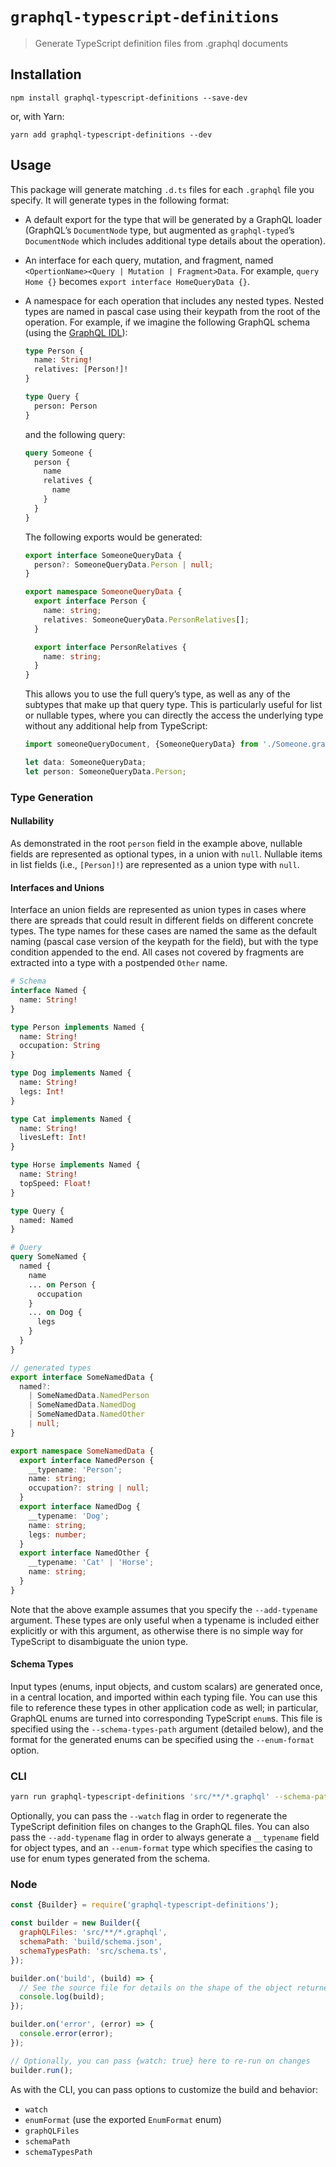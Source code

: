 # `graphql-typescript-definitions`

> Generate TypeScript definition files from .graphql documents

## Installation

```
npm install graphql-typescript-definitions --save-dev
```

or, with Yarn:

```
yarn add graphql-typescript-definitions --dev
```

## Usage

This package will generate matching `.d.ts` files for each `.graphql` file you specify. It will generate types in the following format:

* A default export for the type that will be generated by a GraphQL loader (GraphQL’s `DocumentNode` type, but augmented as `graphql-typed`’s `DocumentNode` which includes additional type details about the operation).

* An interface for each query, mutation, and fragment, named `<OpertionName><Query | Mutation | Fragment>Data`. For example, `query Home {}` becomes `export interface HomeQueryData {}`.

* A namespace for each operation that includes any nested types. Nested types are named in pascal case using their keypath from the root of the operation. For example, if we imagine the following GraphQL schema (using the [GraphQL IDL](https://www.graph.cool/docs/faq/graphql-idl-schema-definition-language-kr84dktnp0/)):

  ```graphql
  type Person {
    name: String!
    relatives: [Person!]!
  }

  type Query {
    person: Person
  }
  ```

  and the following query:

  ```graphql
  query Someone {
    person {
      name
      relatives {
        name
      }
    }
  }
  ```

  The following exports would be generated:

  ```typescript
  export interface SomeoneQueryData {
    person?: SomeoneQueryData.Person | null;
  }

  export namespace SomeoneQueryData {
    export interface Person {
      name: string;
      relatives: SomeoneQueryData.PersonRelatives[];
    }

    export interface PersonRelatives {
      name: string;
    }
  }
  ```

  This allows you to use the full query’s type, as well as any of the subtypes that make up that query type. This is particularly useful for list or nullable types, where you can directly the access the underlying type without any additional help from TypeScript:

  ```typescript
  import someoneQueryDocument, {SomeoneQueryData} from './Someone.graphql';

  let data: SomeoneQueryData;
  let person: SomeoneQueryData.Person;
  ```

### Type Generation

#### Nullability

As demonstrated in the root `person` field in the example above, nullable fields are represented as optional types, in a union with `null`. Nullable items in list fields (i.e., `[Person]!`) are represented as a union type with `null`.

#### Interfaces and Unions

Interface an union fields are represented as union types in cases where there are spreads that could result in different fields on different concrete types. The type names for these cases are named the same as the default naming (pascal case version of the keypath for the field), but with the type condition appended to the end. All cases not covered by fragments are extracted into a type with a postpended `Other` name.

```graphql
# Schema
interface Named {
  name: String!
}

type Person implements Named {
  name: String!
  occupation: String
}

type Dog implements Named {
  name: String!
  legs: Int!
}

type Cat implements Named {
  name: String!
  livesLeft: Int!
}

type Horse implements Named {
  name: String!
  topSpeed: Float!
}

type Query {
  named: Named
}
```

```graphql
# Query
query SomeNamed {
  named {
    name
    ... on Person {
      occupation
    }
    ... on Dog {
      legs
    }
  }
}
```

```typescript
// generated types
export interface SomeNamedData {
  named?:
    | SomeNamedData.NamedPerson
    | SomeNamedData.NamedDog
    | SomeNamedData.NamedOther
    | null;
}

export namespace SomeNamedData {
  export interface NamedPerson {
    __typename: 'Person';
    name: string;
    occupation?: string | null;
  }
  export interface NamedDog {
    __typename: 'Dog';
    name: string;
    legs: number;
  }
  export interface NamedOther {
    __typename: 'Cat' | 'Horse';
    name: string;
  }
}
```

Note that the above example assumes that you specify the `--add-typename` argument. These types are only useful when a typename is included either explicitly or with this argument, as otherwise there is no simple way for TypeScript to disambiguate the union type.

#### Schema Types

Input types (enums, input objects, and custom scalars) are generated once, in a central location, and imported within each typing file. You can use this file to reference these types in other application code as well; in particular, GraphQL enums are turned into corresponding TypeScript `enum`s. This file is specified using the `--schema-types-path` argument (detailed below), and the format for the generated enums can be specified using the `--enum-format` option.

### CLI

```sh
yarn run graphql-typescript-definitions 'src/**/*.graphql' --schema-path 'build/schema.json' --schema-types-path 'src/schema.ts'
```

Optionally, you can pass the `--watch` flag in order to regenerate the TypeScript definition files on changes to the GraphQL files. You can also pass the `--add-typename` flag in order to always generate a `__typename` field for object types, and an `--enum-format` type which specifies the casing to use for enum types generated from the schema.

### Node

```js
const {Builder} = require('graphql-typescript-definitions');

const builder = new Builder({
  graphQLFiles: 'src/**/*.graphql',
  schemaPath: 'build/schema.json',
  schemaTypesPath: 'src/schema.ts',
});

builder.on('build', (build) => {
  // See the source file for details on the shape of the object returned here
  console.log(build);
});

builder.on('error', (error) => {
  console.error(error);
});

// Optionally, you can pass {watch: true} here to re-run on changes
builder.run();
```

As with the CLI, you can pass options to customize the build and behavior:

* `watch`
* `enumFormat` (use the exported `EnumFormat` enum)
* `graphQLFiles`
* `schemaPath`
* `schemaTypesPath`
